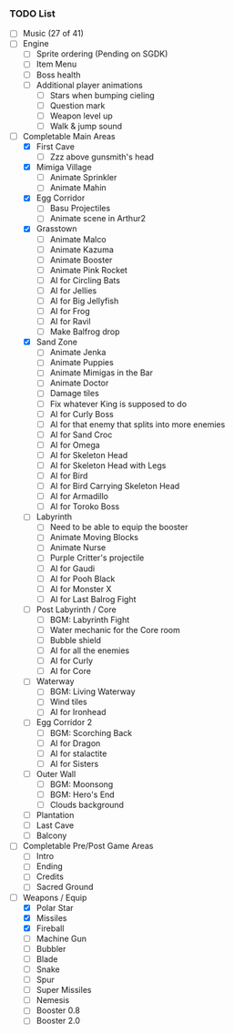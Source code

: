 ### TODO List

- [ ] Music (27 of 41)
- [ ] Engine
  - [ ] Sprite ordering (Pending on SGDK)
  - [ ] Item Menu
  - [ ] Boss health
  - [ ] Additional player animations
    - [ ] Stars when bumping cieling
    - [ ] Question mark
    - [ ] Weapon level up
    - [ ] Walk & jump sound
- [ ] Completable Main Areas
  - [x] First Cave
    - [ ] Zzz above gunsmith's head
  - [x] Mimiga Village
    - [ ] Animate Sprinkler
    - [ ] Animate Mahin
  - [x] Egg Corridor
    - [ ] Basu Projectiles
    - [ ] Animate scene in Arthur2
  - [x] Grasstown
    - [ ] Animate Malco
    - [ ] Animate Kazuma
    - [ ] Animate Booster
    - [ ] Animate Pink Rocket
    - [ ] AI for Circling Bats
    - [ ] AI for Jellies
    - [ ] AI for Big Jellyfish
    - [ ] AI for Frog
    - [ ] AI for Ravil
    - [ ] Make Balfrog drop 
  - [x] Sand Zone
    - [ ] Animate Jenka
    - [ ] Animate Puppies
    - [ ] Animate Mimigas in the Bar
    - [ ] Animate Doctor
    - [ ] Damage tiles
    - [ ] Fix whatever King is supposed to do
    - [ ] AI for Curly Boss
    - [ ] AI for that enemy that splits into more enemies
    - [ ] AI for Sand Croc
    - [ ] AI for Omega
    - [ ] AI for Skeleton Head
    - [ ] AI for Skeleton Head with Legs
    - [ ] AI for Bird
    - [ ] AI for Bird Carrying Skeleton Head
    - [ ] AI for Armadillo
    - [ ] AI for Toroko Boss
  - [ ] Labyrinth
    - [ ] Need to be able to equip the booster
    - [ ] Animate Moving Blocks
    - [ ] Animate Nurse
    - [ ] Purple Critter's projectile
    - [ ] AI for Gaudi
    - [ ] AI for Pooh Black
    - [ ] AI for Monster X
    - [ ] AI for Last Balrog Fight
  - [ ] Post Labyrinth / Core
    - [ ] BGM: Labyrinth Fight
    - [ ] Water mechanic for the Core room
    - [ ] Bubble shield
    - [ ] AI for all the enemies
    - [ ] AI for Curly
    - [ ] AI for Core
  - [ ] Waterway
    - [ ] BGM: Living Waterway
    - [ ] Wind tiles
    - [ ] AI for Ironhead
  - [ ] Egg Corridor 2
    - [ ] BGM: Scorching Back
    - [ ] AI for Dragon
    - [ ] AI for stalactite
    - [ ] AI for Sisters
  - [ ] Outer Wall
    - [ ] BGM: Moonsong
    - [ ] BGM: Hero's End
    - [ ] Clouds background
  - [ ] Plantation
  - [ ] Last Cave
  - [ ] Balcony
- [ ] Completable Pre/Post Game Areas
  - [ ] Intro
  - [ ] Ending
  - [ ] Credits
  - [ ] Sacred Ground
- [ ] Weapons / Equip
  - [x] Polar Star
  - [x] Missiles
  - [x] Fireball
  - [ ] Machine Gun
  - [ ] Bubbler
  - [ ] Blade
  - [ ] Snake
  - [ ] Spur
  - [ ] Super Missiles
  - [ ] Nemesis
  - [ ] Booster 0.8
  - [ ] Booster 2.0
